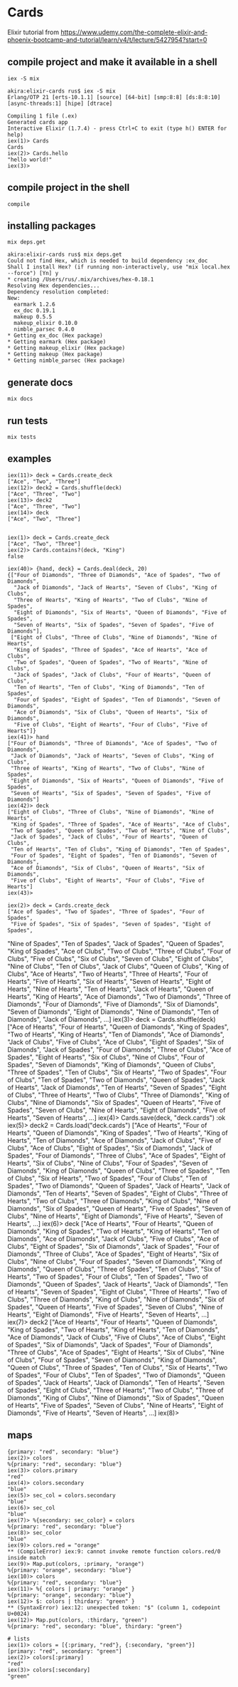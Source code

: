# Cards

Elixir tutorial from <https://www.udemy.com/the-complete-elixir-and-phoenix-bootcamp-and-tutorial/learn/v4/t/lecture/5427954?start=0>

## compile project and make it available in a shell
`iex -S mix`

    akira:elixir-cards rus$ iex -S mix
    Erlang/OTP 21 [erts-10.1.1] [source] [64-bit] [smp:8:8] [ds:8:8:10] [async-threads:1] [hipe] [dtrace]

    Compiling 1 file (.ex)
    Generated cards app
    Interactive Elixir (1.7.4) - press Ctrl+C to exit (type h() ENTER for help)
    iex(1)> Cards
    Cards
    iex(2)> Cards.hello
    "hello world!"
    iex(3)>

## compile project in the shell
`compile`

## installing packages
`mix deps.get`

    akira:elixir-cards rus$ mix deps.get
    Could not find Hex, which is needed to build dependency :ex_doc
    Shall I install Hex? (if running non-interactively, use "mix local.hex --force") [Yn] y
    * creating /Users/rus/.mix/archives/hex-0.18.1
    Resolving Hex dependencies...
    Dependency resolution completed:
    New:
      earmark 1.2.6
      ex_doc 0.19.1
      makeup 0.5.5
      makeup_elixir 0.10.0
      nimble_parsec 0.4.0
    * Getting ex_doc (Hex package)
    * Getting earmark (Hex package)
    * Getting makeup_elixir (Hex package)
    * Getting makeup (Hex package)
    * Getting nimble_parsec (Hex package)

## generate docs
`mix docs`

## run tests
`mix tests`

## examples
    iex(11)> deck = Cards.create_deck
    ["Ace", "Two", "Three"]
    iex(12)> deck2 = Cards.shuffle(deck)
    ["Ace", "Three", "Two"]
    iex(13)> deck2
    ["Ace", "Three", "Two"]
    iex(14)> deck
    ["Ace", "Two", "Three"]


    iex(1)> deck = Cards.create_deck
    ["Ace", "Two", "Three"]
    iex(2)> Cards.contains?(deck, "King")
    false

    iex(40)> {hand, deck} = Cards.deal(deck, 20)
    {["Four of Diamonds", "Three of Diamonds", "Ace of Spades", "Two of Diamonds",
      "Jack of Diamonds", "Jack of Hearts", "Seven of Clubs", "King of Clubs",
      "Three of Hearts", "King of Hearts", "Two of Clubs", "Nine of Spades",
      "Eight of Diamonds", "Six of Hearts", "Queen of Diamonds", "Five of Spades",
      "Seven of Hearts", "Six of Spades", "Seven of Spades", "Five of Diamonds"],
     ["Eight of Clubs", "Three of Clubs", "Nine of Diamonds", "Nine of Hearts",
      "King of Spades", "Three of Spades", "Ace of Hearts", "Ace of Clubs",
      "Two of Spades", "Queen of Spades", "Two of Hearts", "Nine of Clubs",
      "Jack of Spades", "Jack of Clubs", "Four of Hearts", "Queen of Clubs",
      "Ten of Hearts", "Ten of Clubs", "King of Diamonds", "Ten of Spades",
      "Four of Spades", "Eight of Spades", "Ten of Diamonds", "Seven of Diamonds",
      "Ace of Diamonds", "Six of Clubs", "Queen of Hearts", "Six of Diamonds",
      "Five of Clubs", "Eight of Hearts", "Four of Clubs", "Five of Hearts"]}
    iex(41)> hand
    ["Four of Diamonds", "Three of Diamonds", "Ace of Spades", "Two of Diamonds",
     "Jack of Diamonds", "Jack of Hearts", "Seven of Clubs", "King of Clubs",
     "Three of Hearts", "King of Hearts", "Two of Clubs", "Nine of Spades",
     "Eight of Diamonds", "Six of Hearts", "Queen of Diamonds", "Five of Spades",
     "Seven of Hearts", "Six of Spades", "Seven of Spades", "Five of Diamonds"]
    iex(42)> deck
    ["Eight of Clubs", "Three of Clubs", "Nine of Diamonds", "Nine of Hearts",
     "King of Spades", "Three of Spades", "Ace of Hearts", "Ace of Clubs",
     "Two of Spades", "Queen of Spades", "Two of Hearts", "Nine of Clubs",
     "Jack of Spades", "Jack of Clubs", "Four of Hearts", "Queen of Clubs",
     "Ten of Hearts", "Ten of Clubs", "King of Diamonds", "Ten of Spades",
     "Four of Spades", "Eight of Spades", "Ten of Diamonds", "Seven of Diamonds",
     "Ace of Diamonds", "Six of Clubs", "Queen of Hearts", "Six of Diamonds",
     "Five of Clubs", "Eight of Hearts", "Four of Clubs", "Five of Hearts"]
    iex(43)>

    iex(2)> deck = Cards.create_deck
    ["Ace of Spades", "Two of Spades", "Three of Spades", "Four of Spades",
     "Five of Spades", "Six of Spades", "Seven of Spades", "Eight of Spades",
 "Nine of Spades", "Ten of Spades", "Jack of Spades", "Queen of Spades",
 "King of Spades", "Ace of Clubs", "Two of Clubs", "Three of Clubs",
 "Four of Clubs", "Five of Clubs", "Six of Clubs", "Seven of Clubs",
 "Eight of Clubs", "Nine of Clubs", "Ten of Clubs", "Jack of Clubs",
 "Queen of Clubs", "King of Clubs", "Ace of Hearts", "Two of Hearts",
 "Three of Hearts", "Four of Hearts", "Five of Hearts", "Six of Hearts",
 "Seven of Hearts", "Eight of Hearts", "Nine of Hearts", "Ten of Hearts",
 "Jack of Hearts", "Queen of Hearts", "King of Hearts", "Ace of Diamonds",
 "Two of Diamonds", "Three of Diamonds", "Four of Diamonds", "Five of Diamonds",
 "Six of Diamonds", "Seven of Diamonds", "Eight of Diamonds",
 "Nine of Diamonds", "Ten of Diamonds", "Jack of Diamonds", ...]
iex(3)> deck = Cards.shuffle(deck)
["Ace of Hearts", "Four of Hearts", "Queen of Diamonds", "King of Spades",
 "Two of Hearts", "King of Hearts", "Ten of Diamonds", "Ace of Diamonds",
 "Jack of Clubs", "Five of Clubs", "Ace of Clubs", "Eight of Spades",
 "Six of Diamonds", "Jack of Spades", "Four of Diamonds", "Three of Clubs",
 "Ace of Spades", "Eight of Hearts", "Six of Clubs", "Nine of Clubs",
 "Four of Spades", "Seven of Diamonds", "King of Diamonds", "Queen of Clubs",
 "Three of Spades", "Ten of Clubs", "Six of Hearts", "Two of Spades",
 "Four of Clubs", "Ten of Spades", "Two of Diamonds", "Queen of Spades",
 "Jack of Hearts", "Jack of Diamonds", "Ten of Hearts", "Seven of Spades",
 "Eight of Clubs", "Three of Hearts", "Two of Clubs", "Three of Diamonds",
 "King of Clubs", "Nine of Diamonds", "Six of Spades", "Queen of Hearts",
 "Five of Spades", "Seven of Clubs", "Nine of Hearts", "Eight of Diamonds",
 "Five of Hearts", "Seven of Hearts", ...]
iex(4)> Cards.save(deck, "deck.cards")
:ok
iex(5)> deck2 = Cards.load("deck.cards")
["Ace of Hearts", "Four of Hearts", "Queen of Diamonds", "King of Spades",
 "Two of Hearts", "King of Hearts", "Ten of Diamonds", "Ace of Diamonds",
 "Jack of Clubs", "Five of Clubs", "Ace of Clubs", "Eight of Spades",
 "Six of Diamonds", "Jack of Spades", "Four of Diamonds", "Three of Clubs",
 "Ace of Spades", "Eight of Hearts", "Six of Clubs", "Nine of Clubs",
 "Four of Spades", "Seven of Diamonds", "King of Diamonds", "Queen of Clubs",
 "Three of Spades", "Ten of Clubs", "Six of Hearts", "Two of Spades",
 "Four of Clubs", "Ten of Spades", "Two of Diamonds", "Queen of Spades",
 "Jack of Hearts", "Jack of Diamonds", "Ten of Hearts", "Seven of Spades",
 "Eight of Clubs", "Three of Hearts", "Two of Clubs", "Three of Diamonds",
 "King of Clubs", "Nine of Diamonds", "Six of Spades", "Queen of Hearts",
 "Five of Spades", "Seven of Clubs", "Nine of Hearts", "Eight of Diamonds",
 "Five of Hearts", "Seven of Hearts", ...]
iex(6)> deck
["Ace of Hearts", "Four of Hearts", "Queen of Diamonds", "King of Spades",
 "Two of Hearts", "King of Hearts", "Ten of Diamonds", "Ace of Diamonds",
 "Jack of Clubs", "Five of Clubs", "Ace of Clubs", "Eight of Spades",
 "Six of Diamonds", "Jack of Spades", "Four of Diamonds", "Three of Clubs",
 "Ace of Spades", "Eight of Hearts", "Six of Clubs", "Nine of Clubs",
 "Four of Spades", "Seven of Diamonds", "King of Diamonds", "Queen of Clubs",
 "Three of Spades", "Ten of Clubs", "Six of Hearts", "Two of Spades",
 "Four of Clubs", "Ten of Spades", "Two of Diamonds", "Queen of Spades",
 "Jack of Hearts", "Jack of Diamonds", "Ten of Hearts", "Seven of Spades",
 "Eight of Clubs", "Three of Hearts", "Two of Clubs", "Three of Diamonds",
 "King of Clubs", "Nine of Diamonds", "Six of Spades", "Queen of Hearts",
 "Five of Spades", "Seven of Clubs", "Nine of Hearts", "Eight of Diamonds",
 "Five of Hearts", "Seven of Hearts", ...]
iex(7)> deck2
["Ace of Hearts", "Four of Hearts", "Queen of Diamonds", "King of Spades",
 "Two of Hearts", "King of Hearts", "Ten of Diamonds", "Ace of Diamonds",
 "Jack of Clubs", "Five of Clubs", "Ace of Clubs", "Eight of Spades",
 "Six of Diamonds", "Jack of Spades", "Four of Diamonds", "Three of Clubs",
 "Ace of Spades", "Eight of Hearts", "Six of Clubs", "Nine of Clubs",
 "Four of Spades", "Seven of Diamonds", "King of Diamonds", "Queen of Clubs",
 "Three of Spades", "Ten of Clubs", "Six of Hearts", "Two of Spades",
 "Four of Clubs", "Ten of Spades", "Two of Diamonds", "Queen of Spades",
 "Jack of Hearts", "Jack of Diamonds", "Ten of Hearts", "Seven of Spades",
 "Eight of Clubs", "Three of Hearts", "Two of Clubs", "Three of Diamonds",
 "King of Clubs", "Nine of Diamonds", "Six of Spades", "Queen of Hearts",
 "Five of Spades", "Seven of Clubs", "Nine of Hearts", "Eight of Diamonds",
 "Five of Hearts", "Seven of Hearts", ...]
iex(8)>

## maps

    {primary: "red", secondary: "blue"}
    iex(2)> colors
    %{primary: "red", secondary: "blue"}
    iex(3)> colors.primary
    "red"
    iex(4)> colors.secondary
    "blue"
    iex(5)> sec_col = colors.secondary
    "blue"
    iex(6)> sec_col
    "blue"
    iex(7)> %{secondary: sec_color} = colors
    %{primary: "red", secondary: "blue"}
    iex(8)> sec_color
    "blue"
    iex(9)> colors.red = "orange"
    ** (CompileError) iex:9: cannot invoke remote function colors.red/0 inside match
    iex(9)> Map.put(colors, :primary, "orange")
    %{primary: "orange", secondary: "blue"}
    iex(10)> colors
    %{primary: "red", secondary: "blue"}
    iex(11)> %{ colors | primary: "orange" }
    %{primary: "orange", secondary: "blue"}
    iex(12)> $: colors | thirdary: "green" }
    ** (SyntaxError) iex:12: unexpected token: "$" (column 1, codepoint U+0024)
    iex(12)> Map.put(colors, :thirdary, "green")
    %{primary: "red", secondary: "blue", thirdary: "green"}

    # lists
    iex(1)> colors = [{:primary, "red"}, {:secondary, "green"}]
    [primary: "red", secondary: "green"]
    iex(2)> colors[:primary]
    "red"
    iex(3)> colors[:secondary]
    "green"
